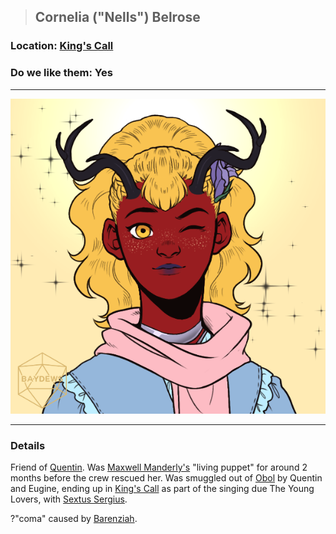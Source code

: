 >## Cornelia ("Nells") Belrose

### Location: [King's Call](../../Locations/King's%20Call.md)

### Do we like them: Yes

***

![Nells](../../../Templates/images/npc-nells.png)

***

### Details

Friend of [Quentin](../PCs/Quentin%20Thexius.md). Was [Maxwell Manderly's](Maxwell%20Manderly.md) "living puppet" for around 2 months before the crew rescued her. Was smuggled out of [Obol](../../Locations/Obol.md) by Quentin and Eugine, ending up in [King's Call](../../Locations/King's%20Call.md) as part of the singing due The Young Lovers, with [Sextus Sergius](Sextus%20Sergius.md).

?"coma" caused by [Barenziah](Barenziah.md).